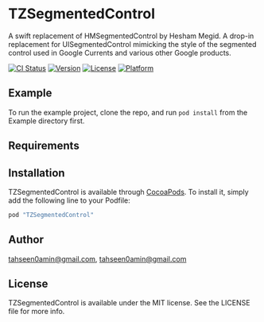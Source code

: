 # TZSegmentedControl
A swift replacement of HMSegmentedControl by Hesham Megid. A drop-in replacement for UISegmentedControl mimicking the style of the segmented control used in Google Currents and various other Google products.

[![CI Status](http://img.shields.io/travis/tahseen0amin@gmail.com/TZSegmentedControl.svg?style=flat)](https://travis-ci.org/tahseen0amin@gmail.com/TZSegmentedControl)
[![Version](https://img.shields.io/cocoapods/v/TZSegmentedControl.svg?style=flat)](http://cocoapods.org/pods/TZSegmentedControl)
[![License](https://img.shields.io/cocoapods/l/TZSegmentedControl.svg?style=flat)](http://cocoapods.org/pods/TZSegmentedControl)
[![Platform](https://img.shields.io/cocoapods/p/TZSegmentedControl.svg?style=flat)](http://cocoapods.org/pods/TZSegmentedControl)

## Example

To run the example project, clone the repo, and run `pod install` from the Example directory first.

## Requirements

## Installation

TZSegmentedControl is available through [CocoaPods](http://cocoapods.org). To install
it, simply add the following line to your Podfile:

```ruby
pod "TZSegmentedControl"
```

## Author

tahseen0amin@gmail.com, tahseen0amin@gmail.com

## License

TZSegmentedControl is available under the MIT license. See the LICENSE file for more info.
